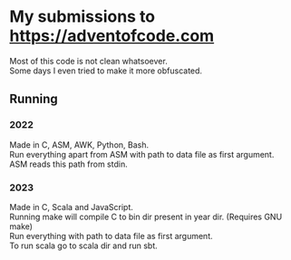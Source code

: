 # My submissions to https://adventofcode.com
Most of this code is not clean whatsoever.<br>
Some days I even tried to make it more obfuscated.<br>
## Running
### 2022
Made in C, ASM, AWK, Python, Bash.<br>
Run everything apart from ASM with path to data file as first argument.<br>
ASM reads this path from stdin.<br>
### 2023
Made in C, Scala and JavaScript.<br>
Running make will compile C to bin dir present in year dir. (Requires GNU make)<br>
Run everything with path to data file as first argument.<br>
To run scala go to scala dir and run sbt.<br>
